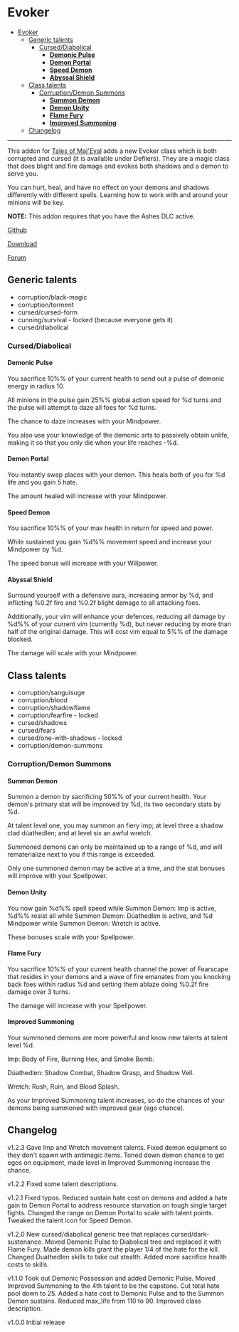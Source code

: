 # Evoker

- [Evoker](#evoker)
  - [Generic talents](#generic-talents)
    - [Cursed/Diabolical](#curseddiabolical)
      - [__Demonic Pulse__](#demonic-pulse)
      - [__Demon Portal__](#demon-portal)
      - [__Speed Demon__](#speed-demon)
      - [__Abyssal Shield__](#abyssal-shield)
  - [Class talents](#class-talents)
    - [Corruption/Demon Summons](#corruptiondemon-summons)
      - [__Summon Demon__](#summon-demon)
      - [__Demon Unity__](#demon-unity)
      - [__Flame Fury__](#flame-fury)
      - [__Improved Summoning__](#improved-summoning)
  - [Changelog](#changelog)

---

This addon for [Tales of Maj'Eyal](https://te4.org/) adds a new Evoker class which is both corrupted and cursed (it is available under Defilers). They are a magic class that does blight and fire damage and evokes both shadows and a demon to serve you.

You can hurt, heal, and have no effect on your demons and shadows differently with different spells. Learning how to work with and around your minions will be key.

__NOTE:__ This addon requires that you have the Ashes DLC active.

[Github](https://github.com/Werekracken/tome-evoker)

[Download](https://te4.org/games/addons/tome/evoker)

[Forum](https://forums.te4.org/viewtopic.php?f=50&t=52022)

## Generic talents

- corruption/black-magic
- corruption/torment
- cursed/cursed-form
- cunning/survival - locked (because everyone gets it)
- cursed/diabolical

### Cursed/Diabolical

#### __Demonic Pulse__

You sacrifice 10%% of your current health to send out a pulse of demonic energy in radius 10.

All minions in the pulse gain 25%% global action speed for %d turns and the pulse will attempt to daze all foes for %d turns.

The chance to daze increases with your Mindpower.

You also use your knowledge of the demonic arts to passively obtain unlife, making it so that you only die when your life reaches -%d.

#### __Demon Portal__

You instantly swap places with your demon. This heals both of you for %d life and you gain 5 hate.

The amount healed will increase with your Mindpower.

#### __Speed Demon__

You sacrifice 10%% of your max health in return for speed and power.

While sustained you gain %d%% movement speed and increase your Mindpower by %d.

The speed bonus will increase with your Willpower.

#### __Abyssal Shield__

Surround yourself with a defensive aura, increasing armor by %d, and inflicting %0.2f fire and %0.2f blight damage to all attacking foes.

Additionally, your vim will enhance your defences, reducing all damage by %d%% of your current vim (currently %d), but never reducing by more than half of the original damage. This will cost vim equal to 5%% of the damage blocked.

The damage will scale with your Mindpower.

## Class talents

- corruption/sanguisuge
- corruption/blood
- corruption/shadowflame
- corruption/fearfire - locked
- cursed/shadows
- cursed/fears
- cursed/one-with-shadows - locked
- corruption/demon-summons

### Corruption/Demon Summons

#### __Summon Demon__

Summon a demon by sacrificing 50%% of your current health. Your demon's primary stat will be improved by %d, its two secondary stats by %d.

At talent level one, you may summon an fiery imp; at level three a shadow clad dúathedlen; and at level six an awful wretch.

Summoned demons can only be maintained up to a range of %d, and will rematerialize next to you if this range is exceeded.

Only one summoned demon may be active at a time, and the stat bonuses will improve with your Spellpower.

#### __Demon Unity__

You now gain %d%% spell speed while Summon Demon: Imp is active, %d%% resist all while Summon Demon: Dúathedlen is active, and %d Mindpower while Summon Demon: Wretch is active.

These bonuses scale with your Spellpower.

#### __Flame Fury__

You sacrifice 10%% of your current health channel the power of Fearscape that resides in your demons and a wave of fire emanates from you knocking back foes within radius %d and setting them ablaze doing %0.2f fire damage over 3 turns.

The damage will increase with your Spellpower.

#### __Improved Summoning__

Your summoned demons are more powerful and know new talents at talent level %d.

Imp: Body of Fire, Burning Hex, and Smoke Bomb.

Dúathedlen: Shadow Combat, Shadow Grasp, and Shadow Veil.

Wretch: Rush, Ruin, and Blood Splash.

As your Improved Summoning talent increases, so do the chances of your demons being summoned with improved gear (ego chance).

## Changelog

v1.2.3
Gave Imp and Wretch movement talents.
Fixed demon equipment so they don't spawn with antimagic items.
Toned down demon chance to get egos on equipment, made level in Improved Summoning increase the chance.

v1.2.2
Fixed some talent descriptions.

v1.2.1
Fixed typos.
Reduced sustain hate cost on demons and added a hate gain to Demon Portal to address resource starvation on tough single target fights.
Changed the range on Demon Portal to scale with talent points.
Tweaked the talent icon for Speed Demon.

v1.2.0
New cursed/diabolical generic tree that replaces cursed/dark-sustenance.
Moved Demonic Pulse to Diabolical tree and replaced it with Flame Fury.
Made demon kills grant the player 1/4 of the hate for the kill.
Changed Duathedlen skills to take out stealth.
Added more sacrifice health costs to skills.

v1.1.0
Took out Demonic Possession and added Demonic Pulse. Moved Improved Summoning to the 4th talent to be the capstone.
Cut total hate pool down to 25. Added a hate cost to Demonic Pulse and to the Summon Demon sustains.
Reduced max_life from 110 to 90.
Improved class description.

v1.0.0
Initial release
